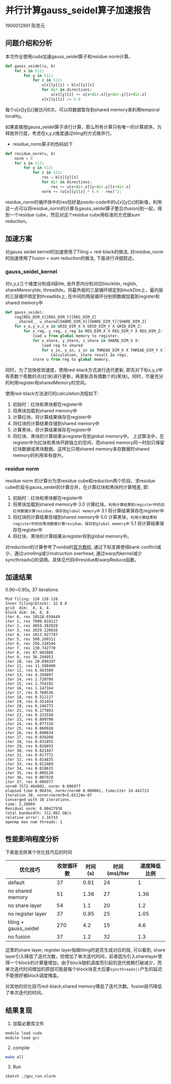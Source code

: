 # 并行计算gauss_seidel算子加速报告
1900012991 陈思元
## 问题介绍和分析

本次作业使用cuda加速gauss_seidel算子和residue norm计算。


```python
def gauss_seidel(u, b)
    for x in 512:
        for y in 512:
            for z in 512:
                u[x][y][z] = b[x][y][z]
                for dir in directions:
                    u[x][y][z] += u[x+dir.x][y+dir.y][z+dir.z]
                u[x][y][z] /= 6.0
```

每个u[x][y][z]被访问6次，可以将数据暂存到shared memory来利用temporal locality。

如果直接按gauss_seidel算子进行计算，那么所有计算只有唯一的计算顺序。为释放并行度，考虑在x,y,z维度通过tiling的方式做并行。



- residue_norm算子的伪码如下
```python
def residue_norm(u, b)
    norm = 0
    for x in 512:
        for y in 512:
            for z in 512:
                res = b[x][y][z]
                for dir in directions:
                    res += u[x+dir.x][y+dir.y][z+dir.z]
                norm += (u[x][y][z] * 6.0 - res)^2;
```
residue_norm的循环体中的res恰好是psedo-code中的u[x][y][z]的新值，利用这一点可以将residue_norm的计算与gauss_seidel算子整合(fusion)到一起，得到一个residue cube，然后对这个residue cube用标准的方式做sum reduction。

## 加速方案
对gauss seidel kernel的加速使用了Tiling + red-black的做法, 对residue_norm的加速使用了fusion + sum reduction的做法, 下面进行详细叙述。
### gauss_seidel_kernel
对x,y,z三个维度分别成4级tile, 由外至内分别对应blockIdx, regIdx, shareMemoryIdx, threadIdx。将最外层的三层循环绑定到blockDim上，最内层的三层循环绑定到threadIdx上, 在中间的两层循环分别把数据加载到register和shared memory中
```python
def gauss_seidel:
    reg[REG_DIM_X][REG_DIM_Y][REG_DIM_Z]
    __shared__ u_shared[SHARE_DIM_X][SHARE_DIM_Y][SHARE_DIM_Z] 
    for x_o,y_o,z_o in GRID_DIM_X X GRID_DIM_Y X GRID_DIM_Z:
        for x_reg, y_reg, z_reg in REG_DIM_X X REG_DIM_Y X REG_DIM_Z:
            load u from global memory to register.
            for x_share, y_share, z_share in SHARE_DIM_X X:
                load reg to shared
                for x_in, y_in, z_in in THREAD_DIM_X X THREAD_DIM_Y X THREAD_DIM_Z:
                    Calculation, store result in regs.
            store u from reg to global memory.
```

同时，为了加快收敛速度，使用red-black方式进行迭代更新, 即先对下标x,y,z中有奇数个奇数的点(红块)进行更新，再更新具有偶数个的(黑块)。同时，尽量充分的利用register和sharedMemory的空间。

使用red-black方法进行的calculation流程如下:
1. 初始时：红块和黑块都在register中
2. 将黑块加载到shared memory中
3. 计算红块，将计算结果保存在register中
4. 将红块的计算结果存储到shared memory中
5. 计算黑块，将计算结果保存在register中
6. 将红块、黑块的计算结果从register存到global memory中。
上述算法中，在register中为红块和黑块开辟独立的空间，而shared memory同一时刻只保留红块数据或黑块数据。这样比只用shared memory来存数据时shared memory的利用率有提升。


### residue norm
residue norm 的计算分为求residue cube和reduction两个阶段，求residue cube阶段与gauss_seidel的计算合并，在计算红块和黑块时计算残差, 即:
1. 初始时：红块和黑块都在register中
2. 将黑块加载到shared memory中
3.0 计算红块，`利用计算结果和register中的旧红块数据计算residue，保存到global memory中`
3.1 将计算结果保存在register中
4. 将红块的计算结果存储到shared memory中
5.0 计算黑块，`利用计算结果和register中的旧黑块数据计算residue，保存到global memory中`
5.1 将计算结果保存在register中
6. 将红块、黑块的计算结果从register存到global memory中。

对reduction的计算参考了nvidia的[官方教程](https://developer.download.nvidia.cn/assets/cuda/files/reduction.pdf), 通过下标变换使得bank conflict减少，通过unrolling减少instruction overhead, 通过warp内kernel减少syncthreads()的调用。具体见代码中residue和warpReduce函数。

## 加速结果
0.90~0.95s, 37 iterations
```
Mid Tiling: 128 128 128.
Inner Tiling(block): 32 8 8
grid  dim:  4, 4, 4.
block dim: 16, 8, 8.
iter 0, res 10528.038449
iter 1, res 7980.810127
iter 2, res 4059.382029
iter 3, res 2029.126616
iter 4, res 1013.927747
iter 5, res 508.209311
iter 6, res 256.318544
iter 7, res 130.742770
iter 8, res 67.942088
iter 9, res 36.294953
iter 10, res 20.099297
iter 11, res 11.588409
iter 12, res 6.943500
iter 13, res 4.294897
iter 14, res 2.720788
iter 15, res 1.754192
iter 16, res 1.147164
iter 17, res 0.760536
iter 18, res 0.512117
iter 19, res 0.351454
iter 20, res 0.246775
iter 21, res 0.177803
iter 22, res 0.131558
iter 23, res 0.099790
iter 24, res 0.077316
iter 25, res 0.060926
iter 26, res 0.048634
iter 27, res 0.039208
iter 28, res 0.031855
iter 29, res 0.026055
iter 30, res 0.021447
iter 31, res 0.017772
iter 32, res 0.014835
iter 33, res 0.012489
iter 34, res 0.010615
iter 35, res 0.009120
iter 36, res 0.007928
iter 37, res 0.006977
norm0 7572.464802, normr 0.006977
elapsed time 0.90434, normr/norm0 0.000001, time/iter 24.441713
Iteration 38, normr/normr0=5.65124e-07
Converged with 38 iterations.
time: 2.26004
Residual norm: 0.00427938
total bandwidth: 212.082 GB/s
relative error: 1.16733
openmp max num threads: 1
``` 
## 性能影响程度分析
下表是去除某个优化技巧后的时间

|优化技巧|收敛循环数|时间(s)|时间(ms)/Iter|速度降低比例|
|-|-|-|-|-|
|default|37|0.91|24|1|
|no shared memory|51|1.36|27|1.36|
|no share layer|54|1.1|20|1.2|
|no register layer|37|0.95|25|1.05|
|tiling + gauss_seidel|270|4.2|15|4.6|
|no fusion|37|1.2|32|1.3|

这里的share layer, register layer指做tiling时是否生成对应的层, 可以看到, share layer引入降低了迭代次数，但增加了单次迭代时间，前者因为引入sharelayer使得一个block的计算量增加，由于block随机调度而引起的迭代依赖打破减少，而单次迭代时间增加的原因可能是每个block块变大后要`syncthreads()`产生的延迟不能很好被block调度掩盖。

对其他的优化技巧red-black,shared memory降低了迭代次数。fusion技巧降低了单次迭代的时间。

## 结果复现
1. 加载必要库文件
```bash
module load cuda
module load gcc
```
2. compile 
```bash
make all
```
3. Run 
```bash
sbatch ./gpu_run.slurm
```